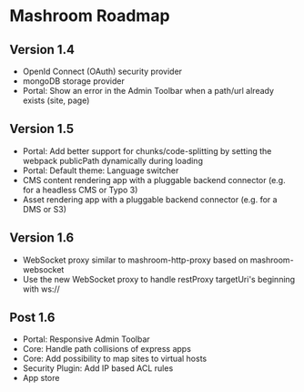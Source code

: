 
# Mashroom Roadmap

## Version 1.4

 * OpenId Connect (OAuth) security provider
 * mongoDB storage provider
 * Portal: Show an error in the Admin Toolbar when a path/url already exists (site, page)

## Version 1.5

 * Portal: Add better support for chunks/code-splitting by setting the webpack publicPath dynamically during loading
 * Portal: Default theme: Language switcher
 * CMS content rendering app with a pluggable backend connector (e.g. for a headless CMS or Typo 3)
 * Asset rendering app with a pluggable backend connector (e.g. for a DMS or S3)

## Version 1.6

 * WebSocket proxy similar to mashroom-http-proxy based on mashroom-websocket
 * Use the new WebSocket proxy to handle restProxy targetUri's beginning with ws://

## Post 1.6

 * Portal: Responsive Admin Toolbar
 * Core: Handle path collisions of express apps
 * Core: Add possibility to map sites to virtual hosts
 * Security Plugin: Add IP based ACL rules
 * App store
